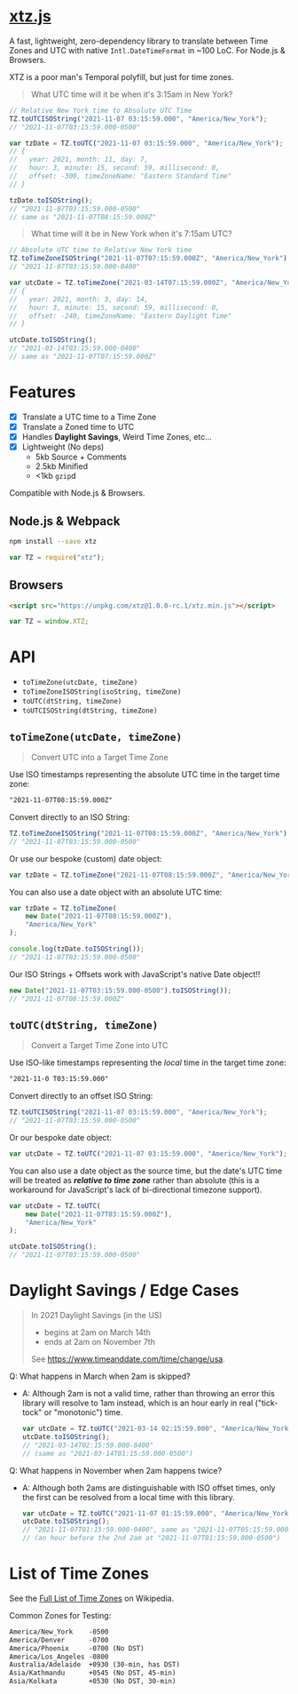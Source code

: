 # [xtz.js](https://github.com/therootcompany/tz.js)

A fast, lightweight, zero-dependency library to
translate between Time Zones and UTC with native
`Intl.DateTimeFormat` in ~100 LoC. For Node.js & Browsers.

XTZ is a poor man's Temporal polyfill, but just for time zones.

> What UTC time will it be when it's 3:15am in New York?

```js
// Relative New York time to Absolute UTC Time
TZ.toUTCISOString("2021-11-07 03:15:59.000", "America/New_York");
// "2021-11-07T03:15:59.000-0500"
```

```js
var tzDate = TZ.toUTC("2021-11-07 03:15:59.000", "America/New_York");
// {
//   year: 2021, month: 11, day: 7,
//   hour: 3, minute: 15, second: 59, millisecond: 0,
//   offset: -300, timeZoneName: "Eastern Standard Time"
// }

tzDate.toISOString();
// "2021-11-07T03:15:59.000-0500"
// same as "2021-11-07T08:15:59.000Z"
```

> What time will it be in New York when it's 7:15am UTC?

```js
// Absolute UTC time to Relative New York time
TZ.toTimeZoneISOString("2021-11-07T07:15:59.000Z", "America/New_York");
// "2021-11-07T03:15:59.000-0400"
```

```js
var utcDate = TZ.toTimeZone("2021-03-14T07:15:59.000Z", "America/New_York");
// {
//   year: 2021, month: 3, day: 14,
//   hour: 3, minute: 15, second: 59, millisecond: 0,
//   offset: -240, timeZoneName: "Eastern Daylight Time"
// }

utcDate.toISOString();
// "2021-03-14T03:15:59.000-0400"
// same as "2021-11-07T07:15:59.000Z"
```

# Features

-   [x] Translate a UTC time to a Time Zone
-   [x] Translate a Zoned time to UTC
-   [x] Handles **Daylight Savings**, Weird Time Zones, etc...
-   [x] Lightweight (No deps)
    -   5kb Source + Comments
    -   2.5kb Minified
    -   <1kb `gzip`d

Compatible with Node.js & Browsers.

## Node.js & Webpack

```bash
npm install --save xtz
```

```js
var TZ = require("xtz");
```

## Browsers

```html
<script src="https://unpkg.com/xtz@1.0.0-rc.1/xtz.min.js"></script>
```

```js
var TZ = window.XTZ;
```

# API

-   `toTimeZone(utcDate, timeZone)`
-   `toTimeZoneISOString(isoString, timeZone)`
-   `toUTC(dtString, timeZone)`
-   `toUTCISOString(dtString, timeZone)`

## `toTimeZone(utcDate, timeZone)`

> Convert UTC into a Target Time Zone

Use ISO timestamps representing the absolute UTC time in the target time zone:

```txt
"2021-11-07T08:15:59.000Z"
```

Convert directly to an ISO String:

```js
TZ.toTimeZoneISOString("2021-11-07T08:15:59.000Z", "America/New_York");
// "2021-11-07T03:15:59.000-0500"
```

Or use our bespoke (custom) date object:

```js
var tzDate = TZ.toTimeZone("2021-11-07T08:15:59.000Z", "America/New_York");
```

You can also use a date object with an absolute UTC time:

```js
var tzDate = TZ.toTimeZone(
    new Date("2021-11-07T08:15:59.000Z"),
    "America/New_York"
);
```

```js
console.log(tzDate.toISOString());
// "2021-11-07T03:15:59.000-0500"
```

Our ISO Strings + Offsets work with JavaScript's native Date object!!

```js
new Date("2021-11-07T03:15:59.000-0500").toISOString());
// "2021-11-07T08:15:59.000Z"
```

## `toUTC(dtString, timeZone)`

> Convert a Target Time Zone into UTC

Use ISO-like timestamps representing the _local_ time in the target time zone:

```txt
"2021-11-0 T03:15:59.000"
```

Convert directly to an offset ISO String:

```js
TZ.toUTCISOString("2021-11-07 03:15:59.000", "America/New_York");
// "2021-11-07T03:15:59.000-0500"
```

Or our bespoke date object:

```js
var utcDate = TZ.toUTC("2021-11-07 03:15:59.000", "America/New_York");
```

You can also use a date object as the source time, but the date's UTC time will be treated as **_relative to time zone_** rather than absolute (this is a workaround for JavaScript's lack of bi-directional timezone support).

```js
var utcDate = TZ.toUTC(
    new Date("2021-11-07T03:15:59.000Z"),
    "America/New_York"
);
```

```js
utcDate.toISOString();
// "2021-11-07T03:15:59.000-0500"
```

# Daylight Savings / Edge Cases

> In 2021 Daylight Savings (in the US)
>
> -   begins at 2am on March 14th
> -   ends at 2am on November 7th
>
> See <https://www.timeanddate.com/time/change/usa>.

Q: What happens in March when 2am is skipped?

-   A: Although 2am is not a valid time, rather than throwing an error this library will resolve to 1am instead, which is an hour early in real ("tick-tock" or "monotonic") time.
    ```js
    var utcDate = TZ.toUTC("2021-03-14 02:15:59.000", "America/New_York");
    utcDate.toISOString();
    // "2021-03-14T02:15:59.000-0400"
    // (same as "2021-03-14T01:15:59.000-0500")
    ```

Q: What happens in November when 2am happens twice?

-   A: Although both 2ams are distinguishable with ISO offset times, only the first can be resolved from a local time with this library.
    ```js
    var utcDate = TZ.toUTC("2021-11-07 01:15:59.000", "America/New_York");
    utcDate.toISOString();
    // "2021-11-07T01:15:59.000-0400", same as "2021-11-07T05:15:59.000Z"
    // (an hour before the 2nd 2am at "2021-11-07T01:15:59.000-0500")
    ```

# List of Time Zones

See the [Full List of Time Zones](https://en.wikipedia.org/wiki/List_of_tz_database_time_zones) on Wikipedia.

Common Zones for Testing:

```txt
America/New_York    -0500
America/Denver      -0700
America/Phoenix     -0700 (No DST)
America/Los_Angeles -0800
Australia/Adelaide  +0930 (30-min, has DST)
Asia/Kathmandu      +0545 (No DST, 45-min)
Asia/Kolkata        +0530 (No DST, 30-min)
```
